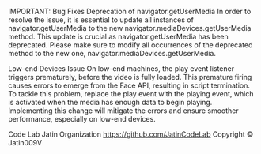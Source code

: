 IMPORTANT: Bug Fixes
Deprecation of navigator.getUserMedia
In order to resolve the issue, it is essential to update all instances of navigator.getUserMedia to the new navigator.mediaDevices.getUserMedia method. This update is crucial as navigator.getUserMedia has been deprecated. Please make sure to modify all occurrences of the deprecated method to the new one, navigator.mediaDevices.getUserMedia.

Low-end Devices Issue
On low-end machines, the play event listener triggers prematurely, before the video is fully loaded. This premature firing causes errors to emerge from the Face API, resulting in script termination. To tackle this problem, replace the play event with the playing event, which is activated when the media has enough data to begin playing. Implementing this change will mitigate the errors and ensure smoother performance, especially on low-end devices.

Code Lab Jatin Organization https://github.com/JatinCodeLab
Copyright © Jatin009V
